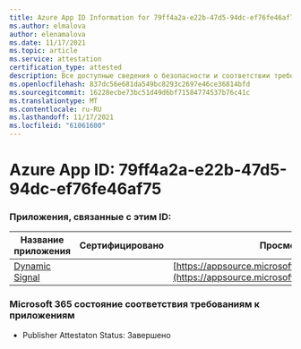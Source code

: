 ```yaml
---
title: Azure App ID Information for 79ff4a2a-e22b-47d5-94dc-ef76fe46af75
ms.author: elmalova
author: elenamalova
ms.date: 11/17/2021
ms.topic: article
ms.service: attestation
certification_type: attested
description: Все доступные сведения о безопасности и соответствии требованиям для 79ff4a2a-e22b-47d5-94dc-ef76fe46af75.
ms.openlocfilehash: 837dc56e681da549bc8293c2697e46ce36814bfd
ms.sourcegitcommit: 16228ecbe73bc51d49d6bf71584774537b76c41c
ms.translationtype: MT
ms.contentlocale: ru-RU
ms.lasthandoff: 11/17/2021
ms.locfileid: "61061600"
---
```

# <a name="azure-app-id-79ff4a2a-e22b-47d5-94dc-ef76fe46af75"></a>Azure App ID: 79ff4a2a-e22b-47d5-94dc-ef76fe46af75


### <a name="apps-associated-with-this-id"></a>Приложения, связанные с этим ID:
| **Название приложения** | **Сертифицировано** | **Просмотр в AppSource** |
|--------------|---------------|-----------------------|
| [Dynamic Signal](https://docs.microsoft.com/microsoft-365-app-certification/forward/WA200000102) |  | [https://appsource.microsoft.com/product/office/WA200000102](https://appsource.microsoft.com/product/office/WA200000102) |

### <a name="microsoft-365-app-compliance-status"></a>Microsoft 365 состояние соответствия требованиям к приложениям
- Publisher Attestaton Status: Завершено
